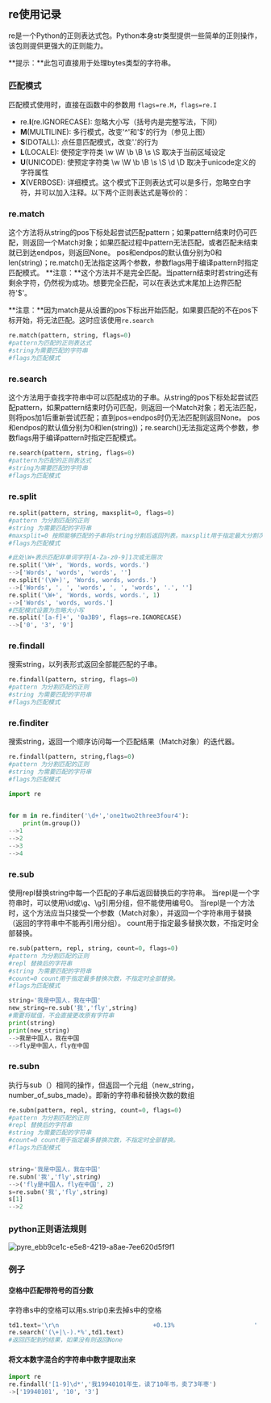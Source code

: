 ## re使用记录

re是一个Python的正则表达式包。Python本身str类型提供一些简单的正则操作，该包则提供更强大的正则能力。

**提示：**此包可直接用于处理bytes类型的字符串。

### 匹配模式

匹配模式使用时，直接在函数中的参数用  `flags=re.M`，`flags=re.I`

- re.**I**(re.IGNORECASE): 忽略大小写（括号内是完整写法，下同）
- **M**(MULTILINE): 多行模式，改变'^'和'$'的行为（参见上图）
- **S**(DOTALL): 点任意匹配模式，改变'.'的行为
- **L**(LOCALE): 使预定字符类 \w \W \b \B \s \S 取决于当前区域设定
- **U**(UNICODE): 使预定字符类 \w \W \b \B \s \S \d \D 取决于unicode定义的字符属性
- **X**(VERBOSE): 详细模式。这个模式下正则表达式可以是多行，忽略空白字符，并可以加入注释。以下两个正则表达式是等价的：

### re.match

这个方法将从string的pos下标处起尝试匹配pattern；如果pattern结束时仍可匹配，则返回一个Match对象；如果匹配过程中pattern无法匹配，或者匹配未结束就已到达endpos，则返回None。 
pos和endpos的默认值分别为0和len(string)；re.match()无法指定这两个参数，参数flags用于编译pattern时指定匹配模式。 
**注意：**这个方法并不是完全匹配。当pattern结束时若string还有剩余字符，仍然视为成功。想要完全匹配，可以在表达式末尾加上边界匹配符'$'。 

**注意：**因为match是从设置的pos下标出开始匹配，如果要匹配的不在pos下标开始，将无法匹配。这时应该使用`re.search`

```python
re.match(pattern, string, flags=0)
#pattern为匹配的正则表达式
#string为需要匹配的字符串
#flags为匹配模式
```

### re.search

这个方法用于查找字符串中可以匹配成功的子串。从string的pos下标处起尝试匹配pattern，如果pattern结束时仍可匹配，则返回一个Match对象；若无法匹配，则将pos加1后重新尝试匹配；直到pos=endpos时仍无法匹配则返回None。 
pos和endpos的默认值分别为0和len(string))；re.search()无法指定这两个参数，参数flags用于编译pattern时指定匹配模式。 

```python
re.search(pattern, string, flags=0)
#pattern为匹配的正则表达式
#string为需要匹配的字符串
#flags为匹配模式
```

### re.split

```python
re.split(pattern, string, maxsplit=0, flags=0)
#pattern 为分割匹配的正则
#string 为需要匹配的字符串
#maxsplit=0 按照能够匹配的子串将string分割后返回列表。maxsplit用于指定最大分割次数，不指定将全部分割。 
#flags为匹配模式

#此处\W+表示匹配非单词字符[A-Za-z0-9]1次或无限次
re.split('\W+', 'Words, words, words.')
-->['Words', 'words', 'words', '']
re.split('(\W+)', 'Words, words, words.')
-->['Words', ', ', 'words', ', ', 'words', '.', '']
re.split('\W+', 'Words, words, words.', 1)
-->['Words', 'words, words.']
#匹配模式设置为忽略大小写
re.split('[a-f]+', '0a3B9', flags=re.IGNORECASE)
-->['0', '3', '9']
```

### re.findall

搜索string，以列表形式返回全部能匹配的子串。 

```python
re.findall(pattern, string, flags=0)
#pattern 为分割匹配的正则
#string 为需要匹配的字符串
#flags为匹配模式
```

### re.finditer

搜索string，返回一个顺序访问每一个匹配结果（Match对象）的迭代器。 

```python
re.findall(pattern, string,flags=0)
#pattern 为分割匹配的正则
#string 为需要匹配的字符串
#flags为匹配模式

import re
 

for m in re.finditer('\d+','one1two2three3four4'):
    print(m.group())
-->1
-->2
-->3
-->4
```

### re.sub

使用repl替换string中每一个匹配的子串后返回替换后的字符串。 
当repl是一个字符串时，可以使用\id或\g<id>、\g<name>引用分组，但不能使用编号0。 
当repl是一个方法时，这个方法应当只接受一个参数（Match对象），并返回一个字符串用于替换（返回的字符串中不能再引用分组）。 
count用于指定最多替换次数，不指定时全部替换。 

```python
re.sub(pattern, repl, string, count=0, flags=0)
#pattern 为分割匹配的正则
#repl 替换后的字符串
#string 为需要匹配的字符串
#count=0 count用于指定最多替换次数，不指定时全部替换。 
#flags为匹配模式

string='我是中国人，我在中国'
new_string=re.sub('我','fly',string)
#需要将赋值，不会直接更改原有字符串
print(string)
print(new_string)
-->我是中国人，我在中国
-->fly是中国人，fly在中国
```

### re.subn

执行与sub（）相同的操作，但返回一个元组（new_string，number_of_subs_made）。即新的字符串和替换次数的数组

```python
re.subn(pattern, repl, string, count=0, flags=0)
#pattern 为分割匹配的正则
#repl 替换后的字符串
#string 为需要匹配的字符串
#count=0 count用于指定最多替换次数，不指定时全部替换。 
#flags为匹配模式


string='我是中国人，我在中国'
re.subn('我','fly',string)
-->('fly是中国人，fly在中国', 2)
s=re.subn('我','fly',string)
s[1]
-->2
```



### python正则语法规则



![pyre_ebb9ce1c-e5e8-4219-a8ae-7ee620d5f9f1](.\picture\pyre_ebb9ce1c-e5e8-4219-a8ae-7ee620d5f9f1.png)

### 例子

#### 空格中匹配带符号的百分数

字符串s中的空格可以用s.strip()来去掉s中的空格

```python
td1.text='\r\n                          +0.13%                      '
re.search('(\+|\-).*%',td1.text)
#返回匹配到的结果，如果没有则返回None
```

#### 将文本数字混合的字符串中数字提取出来

```python
import re
re.findall('[1-9]\d*','我19940101年生，读了10年书，卖了3年枣')
->['19940101', '10', '3']
```

